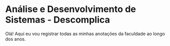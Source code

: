 # Análise e Desenvolvimento de Sistemas - Descomplica

Olá! Aqui eu vou registrar todas as minhas anotações da faculdade ao longo dos anos.
